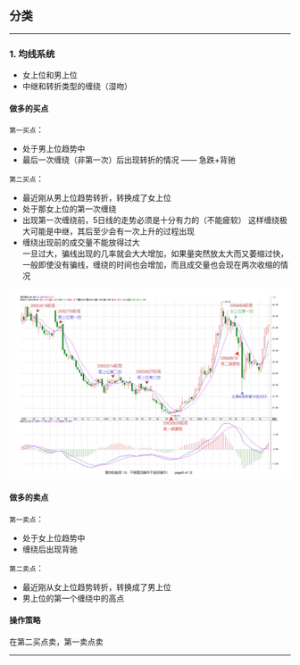 ## 分类

---

### 1. 均线系统
- 女上位和男上位
- 中继和转折类型的缠绕（湿吻）

#### 做多的买点
`第一买点`：
- 处于男上位趋势中  
- 最后一次缠绕（非第一次）后出现转折的情况 —— 急跌+背驰  

`第二买点`：
- 最近刚从男上位趋势转折，转换成了女上位  
- 处于那女上位的第一次缠绕  
- 出现第一次缠绕前，5日线的走势必须是十分有力的（不能疲软）
  这样缠绕极大可能是中继，其后至少会有一次上升的过程出现
- 缠绕出现前的成交量不能放得过大  
  一旦过大，骗线出现的几率就会大大增加，如果量突然放太大而又萎缩过快，一般即使没有骗线，缠绕的时间也会增加，而且成交量也会现在两次收缩的情况

![第一二买点示例](./images/男上位后第一二买.png)

#### 做多的卖点
`第一卖点`：
- 处于女上位趋势中
- 缠绕后出现背驰
  
`第二卖点`：
- 最近刚从女上位趋势转折，转换成了男上位  
- 男上位的第一个缠绕中的高点

#### 操作策略
在第二买点卖，第一卖点卖   

---